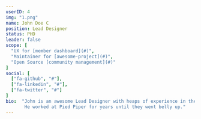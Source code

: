 ```yaml
---
userID: 4
img: "1.png"
name: John Doe C
position: Lead Designer
status: PHD
leader: false
scope: [
  "UX for [member dashboard](#)",
  "Maintainer for [awesome-project](#)",
  "Open Source [community management](#)"
]
social: [
  ["fa-github", "#"],
  ["fa-linkedin", "#"],
  ["fa-twitter", "#"]
]
bio:  "John is an awesome Lead Designer with heaps of experience in the field of UX. \
       He worked at Pied Piper for years until they went belly up."
---
```

